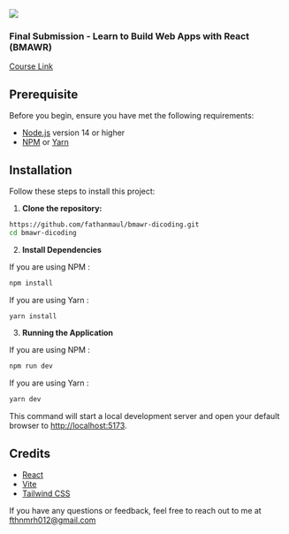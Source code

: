 <img src="https://help.dicoding.com/wp-content/uploads/2021/01/dicoding-edit-2048x682.jpg"  />

### Final Submission - Learn to Build Web Apps with React (BMAWR)
[Course Link](https://www.dicoding.com/academies/403/)
## Prerequisite
Before you begin, ensure you have met the following requirements:

- [Node.js](https://nodejs.org/) version 14 or higher
- [NPM](https://www.npmjs.com/) or [Yarn](https://yarnpkg.com/)

## Installation

Follow these steps to install this project:

1. **Clone the repository:**

```bash
https://github.com/fathanmaul/bmawr-dicoding.git
cd bmawr-dicoding
```

2. **Install Dependencies**

If you are using NPM :

```bash
npm install
```

If you are using Yarn :

```bash
yarn install
```

3. **Running the Application**

If you are using NPM :

```bash
npm run dev
```

If you are using Yarn :

```bash
yarn dev
```

This command will start a local development server and open your default browser to [http://localhost:5173](http://localhost:5173`).


## Credits

- [React](https://reactjs.org/)
- [Vite](https://vitejs.dev/)
- [Tailwind CSS](https://tailwindcss.com/)

If you have any questions or feedback, feel free to reach out to me at [fthnmrh012@gmail.com](mailto:fthnmrh012@gmail.com)